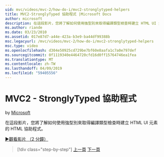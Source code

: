 ```yaml
---
uid: mvc/videos/mvc-2/how-do-i/mvc2-stronglytyped-helpers
title: MVC2-StronglyTyped 協助程式 |Microsoft Docs
author: microsoft
description: 在這段影片，您將了解如何使用強型別來取得編譯類型檢查時建立 HTML UI 元素的 HTML 協助程式。
ms.author: riande
ms.date: 03/23/2010
ms.assetid: 017e87d7-a44e-423a-b3e9-ba44df99388b
msc.legacyurl: /mvc/videos/mvc-2/how-do-i/mvc2-stronglytyped-helpers
msc.type: video
ms.openlocfilehash: d304e50925cd729be7bf60e8aafa1c7a0e797def
ms.sourcegitcommit: 0f1119340e4464720cfd16d0ff15764746ea1fea
ms.translationtype: MT
ms.contentlocale: zh-TW
ms.lasthandoff: 04/09/2019
ms.locfileid: "59405556"
---
```

# <a name="mvc2---stronglytyped-helpers"></a>MVC2 - StronglyTyped 協助程式

by [Microsoft](https://github.com/microsoft)

在這段影片，您將了解如何使用強型別來取得編譯類型檢查時建立 HTML UI 元素的 HTML 協助程式。

[&#9654;觀看影片 （2 分鐘）](https://channel9.msdn.com/Blogs/ASP-NET-Site-Videos/mvc2-stronglytyped-helpers)

> [!div class="step-by-step"]
> [上一頁](mvc2-html-encoding.md)
> [下一頁](mvc2-model-validation.md)
